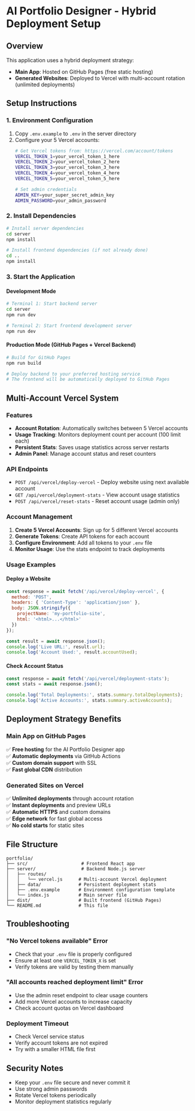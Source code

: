 # AI Portfolio Designer - Hybrid Deployment Setup

## Overview
This application uses a hybrid deployment strategy:
- **Main App**: Hosted on GitHub Pages (free static hosting)
- **Generated Websites**: Deployed to Vercel with multi-account rotation (unlimited deployments)

## Setup Instructions

### 1. Environment Configuration
1. Copy `.env.example` to `.env` in the server directory
2. Configure your 5 Vercel accounts:
   ```bash
   # Get Vercel tokens from: https://vercel.com/account/tokens
   VERCEL_TOKEN_1=your_vercel_token_1_here
   VERCEL_TOKEN_2=your_vercel_token_2_here
   VERCEL_TOKEN_3=your_vercel_token_3_here
   VERCEL_TOKEN_4=your_vercel_token_4_here
   VERCEL_TOKEN_5=your_vercel_token_5_here
   
   # Set admin credentials
   ADMIN_KEY=your_super_secret_admin_key
   ADMIN_PASSWORD=your_admin_password
   ```

### 2. Install Dependencies
```bash
# Install server dependencies
cd server
npm install

# Install frontend dependencies (if not already done)
cd ..
npm install
```

### 3. Start the Application

#### Development Mode
```bash
# Terminal 1: Start backend server
cd server
npm run dev

# Terminal 2: Start frontend development server
npm run dev
```

#### Production Mode (GitHub Pages + Vercel Backend)
```bash
# Build for GitHub Pages
npm run build

# Deploy backend to your preferred hosting service
# The frontend will be automatically deployed to GitHub Pages
```

## Multi-Account Vercel System

### Features
- **Account Rotation**: Automatically switches between 5 Vercel accounts
- **Usage Tracking**: Monitors deployment count per account (100 limit each)
- **Persistent Stats**: Saves usage statistics across server restarts
- **Admin Panel**: Manage account status and reset counters

### API Endpoints
- `POST /api/vercel/deploy-vercel` - Deploy website using next available account
- `GET /api/vercel/deployment-stats` - View account usage statistics
- `POST /api/vercel/reset-stats` - Reset account usage (admin only)

### Account Management
1. **Create 5 Vercel Accounts**: Sign up for 5 different Vercel accounts
2. **Generate Tokens**: Create API tokens for each account
3. **Configure Environment**: Add all tokens to your `.env` file
4. **Monitor Usage**: Use the stats endpoint to track deployments

### Usage Examples

#### Deploy a Website
```javascript
const response = await fetch('/api/vercel/deploy-vercel', {
  method: 'POST',
  headers: { 'Content-Type': 'application/json' },
  body: JSON.stringify({
    projectName: 'my-portfolio-site',
    html: '<html>...</html>'
  })
});

const result = await response.json();
console.log('Live URL:', result.url);
console.log('Account Used:', result.accountUsed);
```

#### Check Account Status
```javascript
const response = await fetch('/api/vercel/deployment-stats');
const stats = await response.json();

console.log('Total Deployments:', stats.summary.totalDeployments);
console.log('Active Accounts:', stats.summary.activeAccounts);
```

## Deployment Strategy Benefits

### Main App on GitHub Pages
✅ **Free hosting** for the AI Portfolio Designer app  
✅ **Automatic deployments** via GitHub Actions  
✅ **Custom domain support** with SSL  
✅ **Fast global CDN** distribution  

### Generated Sites on Vercel
✅ **Unlimited deployments** through account rotation  
✅ **Instant deployments** and preview URLs  
✅ **Automatic HTTPS** and custom domains  
✅ **Edge network** for fast global access  
✅ **No cold starts** for static sites  

## File Structure
```
portfolio/
├── src/                    # Frontend React app
├── server/                 # Backend Node.js server
│   ├── routes/
│   │   └── vercel.js      # Multi-account Vercel deployment
│   ├── data/              # Persistent deployment stats
│   ├── .env.example       # Environment configuration template
│   └── index.js           # Main server file
├── dist/                  # Built frontend (GitHub Pages)
└── README.md              # This file
```

## Troubleshooting

### "No Vercel tokens available" Error
- Check that your `.env` file is properly configured
- Ensure at least one `VERCEL_TOKEN_X` is set
- Verify tokens are valid by testing them manually

### "All accounts reached deployment limit" Error
- Use the admin reset endpoint to clear usage counters
- Add more Vercel accounts to increase capacity
- Check account quotas on Vercel dashboard

### Deployment Timeout
- Check Vercel service status
- Verify account tokens are not expired
- Try with a smaller HTML file first

## Security Notes
- Keep your `.env` file secure and never commit it
- Use strong admin passwords
- Rotate Vercel tokens periodically
- Monitor deployment statistics regularly
